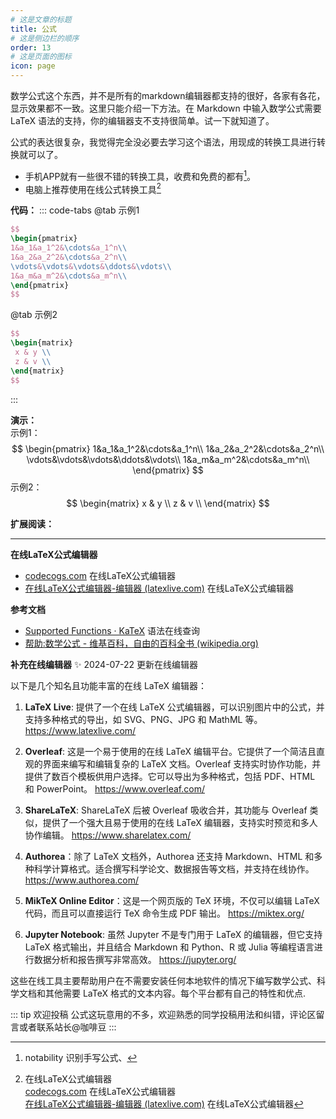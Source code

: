 ```yaml
---
# 这是文章的标题
title: 公式
# 这是侧边栏的顺序
order: 13
# 这是页面的图标
icon: page
---
```

数学公式这个东西，并不是所有的markdown编辑器都支持的很好，各家有各花，显示效果都不一致。这里只能介绍一下方法。在 Markdown 中输入数学公式需要 LaTeX 语法的支持，你的编辑器支不支持很简单。试一下就知道了。

公式的表达很复杂，我觉得完全没必要去学习这个语法，用现成的转换工具进行转换就可以了。
- 手机APP就有一些很不错的转换工具，收费和免费的都有[^app]。
- 电脑上推荐使用在线公式转换工具[^online]

**代码：**
::: code-tabs
@tab 示例1
```LaTeX
$$
\begin{pmatrix}
1&a_1&a_1^2&\cdots&a_1^n\\
1&a_2&a_2^2&\cdots&a_2^n\\
\vdots&\vdots&\vdots&\ddots&\vdots\\
1&a_m&a_m^2&\cdots&a_m^n\\
\end{pmatrix}
$$
```
@tab 示例2
```LaTeX
$$
\begin{matrix}   
 x & y \\   
 z & v \\  
\end{matrix}
$$
```
:::


**演示：**  
示例1：
$$
\begin{pmatrix}
1&a_1&a_1^2&\cdots&a_1^n\\
1&a_2&a_2^2&\cdots&a_2^n\\
\vdots&\vdots&\vdots&\ddots&\vdots\\
1&a_m&a_m^2&\cdots&a_m^n\\
\end{pmatrix}
$$
示例2：
$$
\begin{matrix}   
 x & y \\   
 z & v \\  
\end{matrix}
$$


**扩展阅读：**

---
**在线LaTeX公式编辑器**
- [codecogs.com](https://editor.codecogs.com/) 在线LaTeX公式编辑器
- [在线LaTeX公式编辑器-编辑器 (latexlive.com)](https://www.latexlive.com/) 在线LaTeX公式编辑器

**参考文档**
- [Supported Functions · KaTeX](https://katex.org/docs/supported.html) 语法在线查询
- [帮助:数学公式 - 维基百科，自由的百科全书 (wikipedia.org)](https://zh.wikipedia.org/wiki/Help:%E6%95%B0%E5%AD%A6%E5%85%AC%E5%BC%8F)

[^app]:  notability 识别手写公式、
[^online]:  在线LaTeX公式编辑器  
[codecogs.com](https://editor.codecogs.com/) 在线LaTeX公式编辑器  
[在线LaTeX公式编辑器-编辑器 (latexlive.com)](https://www.latexlive.com/) 在线LaTeX公式编辑器

**补充在线编辑器**
✨ 2024-07-22 更新在线编辑器

以下是几个知名且功能丰富的在线 LaTeX 编辑器：

1. **LaTeX Live**: 提供了一个在线 LaTeX 公式编辑器，可以识别图片中的公式，并支持多种格式的导出，如 SVG、PNG、JPG 和 MathML 等。 https://www.latexlive.com/ 
    
2. **Overleaf**: 这是一个易于使用的在线 LaTeX 编辑平台。它提供了一个简洁且直观的界面来编写和编辑复杂的 LaTeX 文档。Overleaf 支持实时协作功能，并提供了数百个模板供用户选择。它可以导出为多种格式，包括 PDF、HTML 和 PowerPoint。 https://www.overleaf.com/
    
3. **ShareLaTeX**: ShareLaTeX 后被 Overleaf 吸收合并，其功能与 Overleaf 类似，提供了一个强大且易于使用的在线 LaTeX 编辑器，支持实时预览和多人协作编辑。 https://www.sharelatex.com/
    
4. **Authorea**：除了 LaTeX 文档外，Authorea 还支持 Markdown、HTML 和多种科学计算格式。适合撰写科学论文、数据报告等文档，并支持在线协作。 https://www.authorea.com/

    
5. **MikTeX Online Editor**：这是一个网页版的 TeX 环境，不仅可以编辑 LaTeX 代码，而且可以直接运行 TeX 命令生成 PDF 输出。 https://miktex.org/
    
6. **Jupyter Notebook**: 虽然 Jupyter 不是专门用于 LaTeX 的编辑器，但它支持 LaTeX 格式输出，并且结合 Markdown 和 Python、R 或 Julia 等编程语言进行数据分析和报告撰写非常高效。 https://jupyter.org/

这些在线工具主要帮助用户在不需要安装任何本地软件的情况下编写数学公式、科学文档和其他需要 LaTeX 格式的文本内容。每个平台都有自己的特性和优点.

::: tip 欢迎投稿
公式这玩意用的不多，欢迎熟悉的同学投稿用法和纠错，评论区留言或者联系站长@咖啡豆
:::